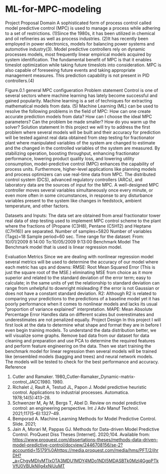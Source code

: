 # ML-for-MPC-modeling
Project Proposal
Domain
A sophisticated form of process control called model predictive control (MPC) is used to manage a process while adhering to a set of restrictions. (1)Since the 1980s, it has been utilized in chemical and oil refineries as well as process industries. (2)It has recently been employed in power electronics, models for balancing power systems and automotive industry(3). Model predictive controllers rely on dynamic processes models, most frequently linear empirical models acquired by system identification. The fundamental benefit of MPC is that it enables timeslot optimization while taking future timeslots into consideration. MPC is also capable of foreseeing future events and taking appropriate management measures. This prediction capability is not present in PID controllers.(4)

 
Figure.‎0.1 general MPC configueration
Problem statement
Control is one of several sectors where machine learning has lately become successful and gained popularity. Machine learning is a set of techniques for extracting mathematical models from data. (5)
Machine Learning (ML) can be used to resolve the following problems in the field of MPC:
How can one create accurate prediction models from data?
How can I choose the ideal MPC parameters?
Can the problem be made smaller?
How do you warm up the solver?
Solution statement
In this project we will try to address the first problem where several models will be built and their accuracy for prediction will be tested against real data obtained from step testing for fractionator plant where manipulated variables of the system are changed to estimate and the changed in the controlled variables of the system are measured. By stabilizing operation, boosting throughput, enhancing fractionator performance, lowering product quality loss, and lowering utility consumption, model-predictive control (MPC) enhances the capability of process units. 
Furthermore, higher-level applications like planning models and process optimizers can use real-time data from MPC. 
The distributed control system (DCS), advanced regulatory controllers (ARCs), and laboratory data are the sources of input for the MPC. A well-designed MPC controller moves several variables simultaneously once every minute, or even more often in some circumstances, in response to any disturbance variables present to the system like changes in feedstock, ambient temperature, and other factors.













Datasets and Inputs:
The data set are obtained from areal fractionator tower real data of step testing used to implement MPC control scheme to the plant where the fractions of (Propane (C3H8), Pentane (C5H12) and Heptane (C7H16)) are separated.
Number of samples=5820 Number of variables (Tags)=18 Sample period=60 sec.
Time range for the dataset:
From: 10/01/2009 8:14:00   To:10/05/2009 9:13:00
Benchmark Model
The Benchmark model that is used is linear regression model.



Evaluation Metrics
Since we are dealing with nonlinear regression model several metrics will be used to determine the accuracy of our model where each metric has ups and downs:
RMSE: 
Root Mean Squared Error (This is just the square root of the MSE.) eliminating MSE from choice as it more superior and related to the standard deviation of the error term; easy to calculate; in the same units of yet the relationship to standard deviation can range from unhelpful to downright misleading if the error is not Gaussian or does not have a constant standard deviation.
R2:
Although R2 is related to comparing your predictions to the predictions of a baseline model yet it has poorly performance when it comes to nonlinear models and lacks its usual "proportion of variance explained" interpretation.
MAPE: Mean Absolute Percentage Error
Handles data on different scales but overestimates and underestimates are not penalized equally.
Project Design
In this project I will first look at the data to determine what shape and format they are in before I even begin training models. To understand the data distribution better, we will visualize some graphs.
Remove bad data from our dataset for data cleaning and preparation and use PCA to determine the required features and perform feature engineering on the data.
Then we start training the benchmark model for linear regression then several models will be trained like (ensembled models (bagging and trees) and neural network models.
The models will be tested to check for the best performance and accuracy.
Reference
1. 	Cutler and Ramaker. 1980_Cutler-Ramaker_Dynamic-matrix-control_JACC1980. 1980. 
2. 	Richalet J, Rault A, Testud JL, Papon J. Model predictive heuristic control. Applications to industrial processes. Automatica. 1978;14(5):413–28. 
3. 	Schwenzer M, Ay M, Bergs T, Abel D. Review on model predictive control: an engineering perspective. Int J Adv Manuf Technol. 2021;117(5–6):1327–49. 
4. 	Bemporad A. Machine Learning Methods for Model Predictive Control. Slide. 2021; 
5. 	Jain A, Morari M, Pappas GJ. Methods for Data-driven Model Predictive Control. ProQuest Diss Theses [Internet]. 2020;104. Available from: https://www.proquest.com/dissertations-theses/methods-data-driven-model-predictive-control/docview/2446708156/se-2?accountid=15179%0Ahttps://media.proquest.com/media/hms/PFT/2/jhrDH?_a=ChgyMDIyMTIxOTA3MDU1MDY4MDo1NDI5MDASBTk0MzI4GgpPTkVfU0VBUkNIIg4xNjUuMT

